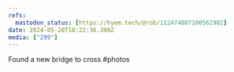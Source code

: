 ```yaml
---
refs:
  mastodon_status: [https://hyem.tech/@rob/112474807100562902]
date: 2024-05-20T18:22:36.398Z
media: ["299"]
---
```


Found a new bridge to cross #photos

